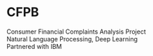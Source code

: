 # CFPB 
Consumer Financial Complaints Analysis Project <br>
Natural Language Processing, Deep Learning <br>
Partnered with IBM
